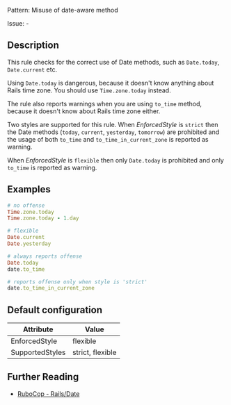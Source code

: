 Pattern: Misuse of date-aware method

Issue: -

## Description

This rule checks for the correct use of Date methods,
such as `Date.today`, `Date.current` etc.

Using `Date.today` is dangerous, because it doesn't know anything about
Rails time zone. You should use `Time.zone.today` instead.

The rule also reports warnings when you are using `to_time` method,
because it doesn't know about Rails time zone either.

Two styles are supported for this rule. When _EnforcedStyle_ is `strict`
then the Date methods (`today`, `current`, `yesterday`, `tomorrow`)
are prohibited and the usage of both `to_time`
and `to_time_in_current_zone` is reported as warning.

When _EnforcedStyle_ is `flexible` then only `Date.today` is prohibited
and only `to_time` is reported as warning.

## Examples

```ruby
# no offense
Time.zone.today
Time.zone.today - 1.day

# flexible
Date.current
Date.yesterday

# always reports offense
Date.today
date.to_time

# reports offense only when style is 'strict'
date.to_time_in_current_zone
```

## Default configuration

Attribute | Value
--- | ---
EnforcedStyle | flexible
SupportedStyles | strict, flexible

## Further Reading

* [RuboCop - Rails/Date](https://github.com/rubocop-hq/rubocop-rails/tree/master/lib/rubocop/cop/rails#railsdate)
